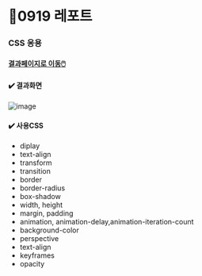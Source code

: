# 🌟0919 레포트
### CSS 응용
#### <a href="https://seungachoi0925.github.io/0925/">결과페이지로 이동🖱️</a>
#### ✔️ 결과화면
![image](https://github.com/SEUNGACHOI0925/0925/assets/112832677/98acaf5b-88b2-44f6-9fc0-e4b7ae765125)

#### ✔️ 사용CSS
- diplay
- text-align
- transform
- transition
- border
- border-radius
- box-shadow
- width, height
- margin, padding
- animation, animation-delay,animation-iteration-count
- background-color
- perspective
- text-align
- keyframes
- opacity
